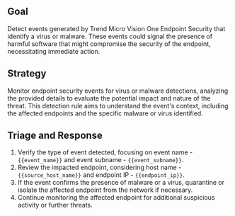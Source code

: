 ## Goal
Detect events generated by Trend Micro Vision One Endpoint Security that identify a virus or malware. These events could signal the presence of harmful software that might compromise the security of the endpoint, necessitating immediate action.

## Strategy
Monitor endpoint security events for virus or malware detections, analyzing the provided details to evaluate the potential impact and nature of the threat. This detection rule aims to understand the event's context, including the affected endpoints and the specific malware or virus identified.

## Triage and Response
1.  Verify the type of event detected, focusing on event name - `{{event_name}}` and event subname - `{{event_subname}}`.
2.  Review the impacted endpoint, considering host name - `{{source_host_name}}` and endpoint IP - `{{endpoint_ip}}`.
3.  If the event confirms the presence of malware or a virus, quarantine or isolate the affected endpoint from the network if necessary.
4.  Continue monitoring the affected endpoint for additional suspicious activity or further threats.